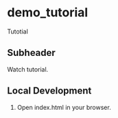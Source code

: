 # demo_tutorial

Tutotial 

## Subheader

Watch tutorial. 

## Local Development 

1. Open index.html in your browser.
